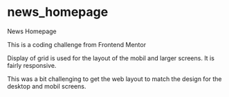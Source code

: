 # news_homepage
News Homepage

This is a coding challenge from Frontend Mentor

Display of grid is used for the layout of the mobil and larger screens. It is fairly responsive.

This was a bit challenging to get the web layout to match the design for the desktop and mobil screens.


